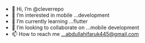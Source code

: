 - 👋 Hi, I’m @cleverrepo
- 👀 I’m interested in mobile ...development
- 🌱 I’m currently learning ...flutter
- 💞️ I’m looking to collaborate on ...mobile development 
- 📫 How to reach me ...abdullahifaruk445@gmail.com

<!---
cleverrepo/cleverrepo is a ✨ special ✨ repository because its `README.md` (this file) appears on your GitHub profile.
You can click the Preview link to take a look at your changes.
--->
